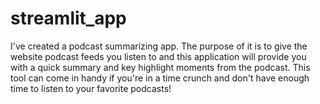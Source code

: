 # streamlit_app
I've created a podcast summarizing app. The purpose of it is to give the website podcast feeds you listen to and this application will provide you with a quick summary and key highlight moments from the podcast. This tool can come in handy if you're in a time crunch and don't have enough time to listen to your favorite podcasts!
